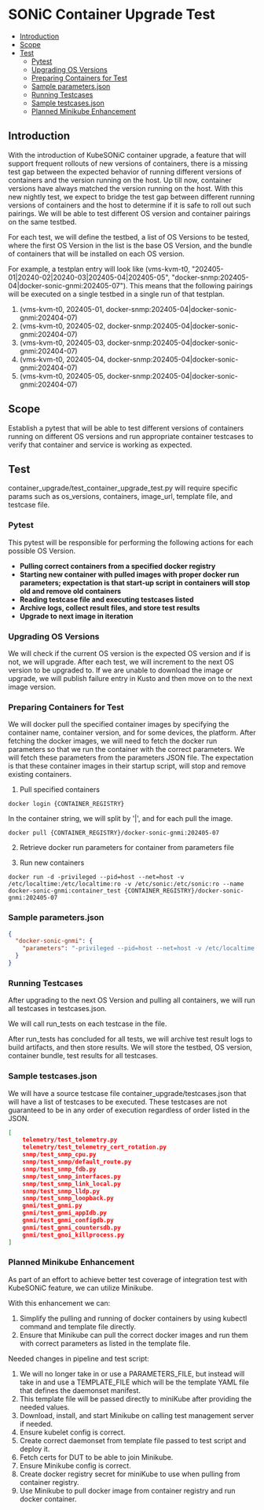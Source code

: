 # SONiC Container Upgrade Test

- [Introduction](#introduction)
- [Scope](#scope)
- [Test](#test)
  - [Pytest](#pytest)
  - [Upgrading OS Versions](#upgrading-os-versions)
  - [Preparing Containers for Test](#preparing-test-container)
  - [Sample parameters.json](#sample-parameters.json)
  - [Running Testcases](#running-test-cases)
  - [Sample testcases.json](#sample-testcases.json)
  - [Planned Minikube Enhancement](#minikube)


## Introduction

With the introduction of KubeSONiC container upgrade, a feature that will support frequent rollouts of new versions of containers, there is a missing test gap between the expected behavior of running different versions of containers and the version running on the host. Up till now, container versions have always matched the version running on the host. With this new nightly test, we expect to bridge the test gap between different running versions of containers and the host to determine if it is safe to roll out such pairings. We will be able to test different OS version and container pairings on the same testbed. 

For each test, we will define the testbed, a list of OS Versions to be tested, where the first OS Version in the list is the base OS Version, and the bundle of containers that will be installed on each OS version.

For example, a testplan entry will look like (vms-kvm-t0, "202405-01|20240-02|20240-03|202405-04|202405-05", "docker-snmp:202405-04|docker-sonic-gnmi:202405-07"). This means that the following pairings will be executed on a single testbed in a single run of that testplan.

1. (vms-kvm-t0, 202405-01, docker-snmp:202405-04|docker-sonic-gnmi:202404-07)
2. (vms-kvm-t0, 202405-02, docker-snmp:202405-04|docker-sonic-gnmi:202404-07)
3. (vms-kvm-t0, 202405-03, docker-snmp:202405-04|docker-sonic-gnmi:202404-07)
4. (vms-kvm-t0, 202405-04, docker-snmp:202405-04|docker-sonic-gnmi:202404-07)
5. (vms-kvm-t0, 202405-05, docker-snmp:202405-04|docker-sonic-gnmi:202404-07)


## Scope

Establish a pytest that will be able to test different versions of containers running on different OS versions and run appropriate container testcases to verify that container and service is working as expected.

## Test

container_upgrade/test_container_upgrade_test.py will require specific params such as os_versions, containers, image_url, template file, and testcase file.

### Pytest

This pytest will be responsible for performing the following actions for each possible OS Version.

- **Pulling correct containers from a specified docker registry**
- **Starting new container with pulled images with proper docker run parameters; expectation is that start-up script in containers will stop old and remove old containers**
- **Reading testcase file and executing testcases listed**
- **Archive logs, collect result files, and store test results**
- **Upgrade to next image in iteration**


### Upgrading OS Versions

We will check if the current OS version is the expected OS version and if is not, we will upgrade. After each test, we will increment to the next OS version to be upgraded to. If we are unable to download the image or upgrade, we will publish failure entry in Kusto and then move on to the next image version.


### Preparing Containers for Test

We will docker pull the specified container images by specifying the container name, container version, and for some devices, the platform. After fetching the docker images, we will need to fetch the docker run parameters so that we run the container with the correct parameters. We will fetch these parameters from the parameters JSON file. The expectation is that these container images in their startup script, will stop and remove existing containers.

1. Pull specified containers

```
docker login {CONTAINER_REGISTRY}
```

In the container string, we will split by '|', and for each pull the image.

```
docker pull {CONTAINER_REGISTRY}/docker-sonic-gnmi:202405-07
```

2. Retrieve docker run parameters for container from parameters file


3. Run new containers

```
docker run -d -privileged --pid=host --net=host -v /etc/localtime:/etc/localtime:ro -v /etc/sonic:/etc/sonic:ro --name docker-sonic-gnmi:container_test {CONTAINER_REGISTRY}/docker-sonic-gnmi:202405-07
```

### Sample parameters.json

```json
{
  "docker-sonic-gnmi": {
    "parameters": "-privileged --pid=host --net=host -v /etc/localtime:/etc/localtime:ro -v /etc/sonic:/etc/sonic:ro"
  }
}
```

### Running Testcases

After upgrading to the next OS Version and pulling all containers, we will run all testcases in testcases.json.

We will call run_tests on each testcase in the file.

After run_tests has concluded for all tests, we will archive test result logs to build artifacts, and then store results. We will store the testbed, OS version, container bundle, test results for all testcases.


### Sample testcases.json

We will have a source testcase file container_upgrade/testcases.json that will have a list of testcases to be executed. These testcases are not guaranteed to be in any order of execution regardless of order listed in the JSON.

```json
[
    telemetry/test_telemetry.py
    telemetry/test_telemetry_cert_rotation.py
    snmp/test_snmp_cpu.py
    snmp/test_snmp/default_route.py
    snmp/test_snmp_fdb.py
    snmp/test_snmp_interfaces.py
    snmp/test_snmp_link_local.py
    snmp/test_snmp_lldp.py
    snmp/test_snmp_loopback.py
    gnmi/test_gnmi.py
    gnmi/test_gnmi_appIdb.py
    gnmi/test_gnmi_configdb.py
    gnmi/test_gnmi_countersdb.py
    gnmi/test_gnoi_killprocess.py
]
```

### Planned Minikube Enhancement

As part of an effort to achieve better test coverage of integration test with KubeSONiC feature, we can utilize Minikube.

With this enhancement we can:

1. Simplify the pulling and running of docker containers by using kubectl command and template file directly.
2. Ensure that Minikube can pull the correct docker images and run them with correct parameters as listed in the template file.

Needed changes in pipeline and test script:

1. We will no longer take in or use a PARAMETERS_FILE, but instead will take in and use a TEMPLATE_FILE which will be the template YAML file that defines the daemonset manifest.
2. This template file will be passed directly to miniKube after providing the needed values.
3. Download, install, and start Minikube on calling test management server if needed.
4. Ensure kubelet config is correct.
5. Create correct daemonset from template file passed to test script and deploy it.
6. Fetch certs for DUT to be able to join Minikube.
7. Ensure Minikube config is correct.
8. Create docker registry secret for miniKube to use when pulling from container registry.
9. Use Minikube to pull docker image from container registry and run docker container.
